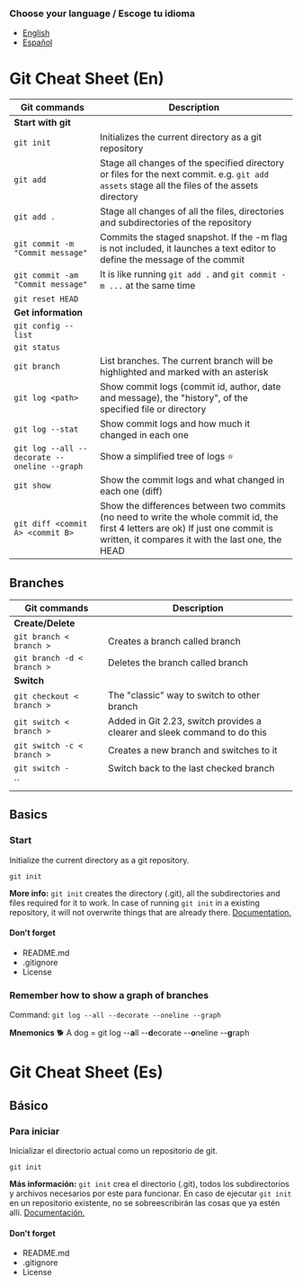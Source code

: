 ### Choose your language / Escoge tu idioma
* [English](#git-cheat-sheet-en)
* [Español](#git-cheat-sheet-es)

<!--
### Symbols / Convenciones
⚠️- Mandatory. You have to run it at some point. / Obligatorio, debes ejecutarlo en algún momento.
⭐- Favorite. Just my preference on certain commands / Favorito, Solo es mi preferencia en algunos comandos
<>- Must not be included in the command / No deben incluirse en el comando
-->

# Git Cheat Sheet (En)
|Git commands |Description|
|--|--|
|**Start with git**||
|`git init`| Initializes the current directory as a git repository |
|`git add`| Stage all changes of the specified directory or files for the next commit. e.g. `git add assets` stage all the files of the assets directory|
|`git add .`| Stage all changes of all the files, directories and subdirectories of the repository|
|`git commit -m "Commit message"` | Commits the staged snapshot. If the -m flag is not included, it launches a text editor to define the message of the commit |
|`git commit -am "Commit message"`|It is like running `git add .` and `git commit -m ...` at the same time|
|`git reset HEAD`||
|**Get information**||
|`git config --list`||
|`git status`||
|`git branch`|List branches. The current branch will be highlighted and marked with an asterisk|
|`git log <path>`|Show commit logs (commit id, author, date and message), the "history", of the specified file or directory|
|`git log --stat`|Show commit logs and how much it changed in each one|
|`git log --all --decorate --oneline --graph`|Show a simplified tree of logs ⭐|
|`git show`|Show the commit logs and what changed in each one (diff)|
|`git diff <commit A> <commit B>`|Show the differences between two commits (no need to write the whole commit id, the first 4 letters are ok) If just one commit is written, it compares it with the last one, the HEAD|

## Branches
|Git commands |Description|
|--|--|
|**Create/Delete**||
|`git branch < branch >`|Creates a branch called branch|
|`git branch -d < branch >`|Deletes the branch called branch|
|**Switch**||
|`git checkout < branch >`|The "classic" way to switch to other branch|
|`git switch < branch >`|Added in Git 2.23, switch provides a clearer and sleek command to do this|
|`git switch -c < branch >`|Creates a new branch and switches to it|
|`git switch -`|Switch back to the last checked branch|
|``||


## Basics
### Start
Initialize the current directory as a git repository.

	git init
	 
**More info:** `git init` creates the directory (.git), all the subdirectories and files required for it to work. In case of running `git init` in a existing repository, it will not overwrite things that are already there. [Documentation.](https://git-scm.com/docs/git-init)
#### Don't forget
* README.md
* .gitignore
* License

### Remember how to show a graph of branches
Command: `git log --all --decorate --oneline --graph`

**Mnemonics**
🐕 A dog = git log --**a**ll --**d**ecorate --**o**neline --**g**raph


# Git Cheat Sheet (Es)
## Básico
### Para iniciar
Inicializar el directorio actual como un repositorio de git.

	git init

**Más información:** `git init` crea el directorio (.git), todos los subdirectorios y archivos necesarios por este para funcionar. En caso de ejecutar `git init` en un repositorio existente, no se sobreescribirán las cosas que ya estén allí. [Documentación.](https://git-scm.com/docs/git-init)
#### Don't forget
* README.md
* .gitignore
* License
